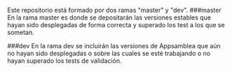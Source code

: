 Este repositorio está formado por dos ramas "master" y "dev".
###master
En la rama master es donde se depositarán las versiones estables que hayan sido desplegadas de forma correcta y
superado los test a los que se sometan.

###dev
En la rama dev se incluirán las versiones de Appsamblea que aún no hayan sido desplegadas o sobre las cuales se
esté trabajando o no hayan superado los tests de validación.
